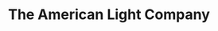 ---
title: "The American Light Company"
url: /zanesville/the-american-light-company/
shop: electrical
---